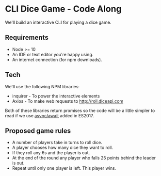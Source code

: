 # CLI Dice Game - Code Along

We'll build an interactive CLI for playing a dice game.

## Requirements
* Node >= 10
* An IDE or text editor you're happy using.
* An internet connection (for npm downloads).

## Tech
We'll use the following NPM libraries:

* inquirer - To power the interactive elements
* Axios - To make web requests to http://roll.diceapi.com

Both of these libraries return promises so the code will be  a little simpler to read if we use [async/await](https://developer.mozilla.org/en-US/docs/Web/JavaScript/Reference/Statements/async_function) added in ES2017.

## Proposed game rules

* A number of players take in turns to roll dice.
* A player chooses how many dice they want to roll.
* If they roll any 6s and the player is out.
* At the end of the round any player who falls 25 points behind the leader is out.
* Repeat until only one player is left. This player wins.
